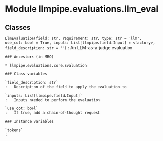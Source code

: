 Module llmpipe.evaluations.llm_eval
===================================

Classes
-------

`LlmEvaluation(field: str, requirement: str, type: str = 'llm', use_cot: bool = True, inputs: List[llmpipe.field.Input] = <factory>, field_description: str = '')`
:   An LLM-as-a-judge evaluation

    ### Ancestors (in MRO)

    * llmpipe.evaluations.core.Evaluation

    ### Class variables

    `field_description: str`
    :   Description of the field to apply the evaluation to

    `inputs: List[llmpipe.field.Input]`
    :   Inputs needed to perform the evaluation

    `use_cot: bool`
    :   If true, add a chain-of-thought request

    ### Instance variables

    `tokens`
    :